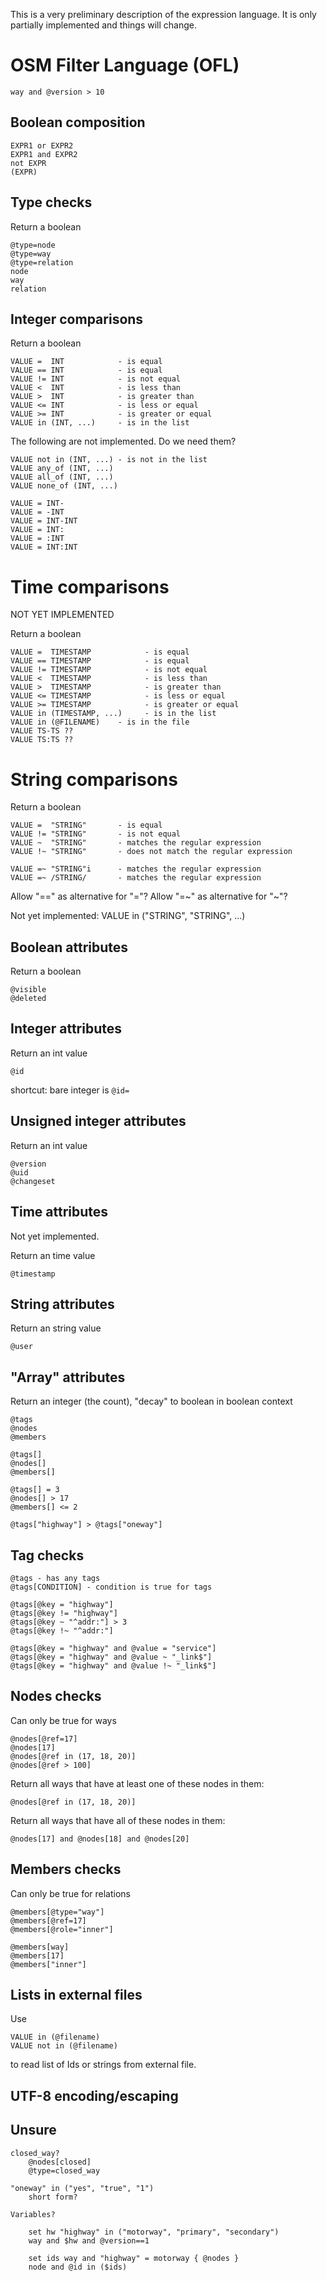 
This is a very preliminary description of the expression language. It is only
partially implemented and things will change.

# OSM Filter Language (OFL)

    way and @version > 10


## Boolean composition

    EXPR1 or EXPR2
    EXPR1 and EXPR2
    not EXPR
    (EXPR)


## Type checks

Return a boolean

    @type=node
    @type=way
    @type=relation
    node
    way
    relation


## Integer comparisons

Return a boolean

    VALUE =  INT            - is equal
    VALUE == INT            - is equal
    VALUE != INT            - is not equal
    VALUE <  INT            - is less than
    VALUE >  INT            - is greater than
    VALUE <= INT            - is less or equal
    VALUE >= INT            - is greater or equal
    VALUE in (INT, ...)     - is in the list

The following are not implemented. Do we need them?

    VALUE not in (INT, ...) - is not in the list
    VALUE any_of (INT, ...)
    VALUE all_of (INT, ...)
    VALUE none_of (INT, ...)

    VALUE = INT-
    VALUE = -INT
    VALUE = INT-INT
    VALUE = INT:
    VALUE = :INT
    VALUE = INT:INT

# Time comparisons

NOT YET IMPLEMENTED

Return a boolean

    VALUE =  TIMESTAMP            - is equal
    VALUE == TIMESTAMP            - is equal
    VALUE != TIMESTAMP            - is not equal
    VALUE <  TIMESTAMP            - is less than
    VALUE >  TIMESTAMP            - is greater than
    VALUE <= TIMESTAMP            - is less or equal
    VALUE >= TIMESTAMP            - is greater or equal
    VALUE in (TIMESTAMP, ...)     - is in the list
    VALUE in (@FILENAME)    - is in the file
    VALUE TS-TS ??
    VALUE TS:TS ??

# String comparisons

Return a boolean

    VALUE =  "STRING"       - is equal
    VALUE != "STRING"       - is not equal
    VALUE ~  "STRING"       - matches the regular expression
    VALUE !~ "STRING"       - does not match the regular expression

    VALUE =~ "STRING"i      - matches the regular expression
    VALUE =~ /STRING/       - matches the regular expression

Allow "==" as alternative for "="?
Allow "=~" as alternative for "~"?

Not yet implemented:
    VALUE in ("STRING", "STRING", ...)

## Boolean attributes

Return a boolean

    @visible
    @deleted

## Integer attributes

Return an int value

    @id

shortcut: bare integer is `@id=`

## Unsigned integer attributes

Return an int value

    @version
    @uid
    @changeset


## Time attributes

Not yet implemented.

Return an time value

    @timestamp


## String attributes

Return an string value

    @user


## "Array" attributes

Return an integer (the count), "decay" to boolean in boolean context

    @tags
    @nodes
    @members

    @tags[]
    @nodes[]
    @members[]

    @tags[] = 3
    @nodes[] > 17
    @members[] <= 2

    @tags["highway"] > @tags["oneway"]


## Tag checks

    @tags - has any tags
    @tags[CONDITION] - condition is true for tags

    @tags[@key = "highway"]
    @tags[@key != "highway"]
    @tags[@key ~ "^addr:"] > 3
    @tags[@key !~ "^addr:"]

    @tags[@key = "highway" and @value = "service"]
    @tags[@key = "highway" and @value ~ "_link$"]
    @tags[@key = "highway" and @value !~ "_link$"]


## Nodes checks

Can only be true for ways

    @nodes[@ref=17]
    @nodes[17]
    @nodes[@ref in (17, 18, 20)]
    @nodes[@ref > 100]

Return all ways that have at least one of these nodes in them:

    @nodes[@ref in (17, 18, 20)]

Return all ways that have all of these nodes in them:

    @nodes[17] and @nodes[18] and @nodes[20]


## Members checks

Can only be true for relations

    @members[@type="way"]
    @members[@ref=17]
    @members[@role="inner"]

    @members[way]
    @members[17]
    @members["inner"]


## Lists in external files

Use

    VALUE in (@filename)
    VALUE not in (@filename)

to read list of Ids or strings from external file.


## UTF-8 encoding/escaping

## Unsure

    closed_way?
        @nodes[closed]
        @type=closed_way

    "oneway" in ("yes", "true", "1")
        short form?

    Variables?

        set hw "highway" in ("motorway", "primary", "secondary")
        way and $hw and @version==1

        set ids way and "highway" = motorway { @nodes }
        node and @id in ($ids)

